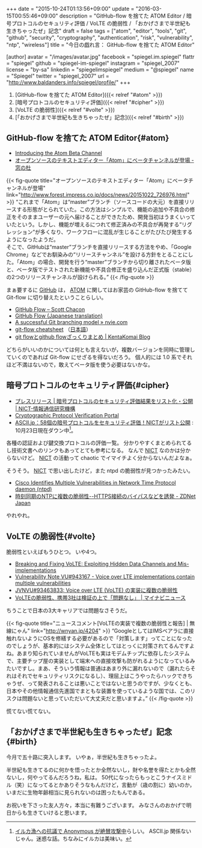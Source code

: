 +++
date = "2015-10-24T01:13:56+09:00"
update = "2016-03-15T00:55:46+09:00"
description = "GitHub-flow を捨てた ATOM Editor / 暗号プロトコルのセキュリティ評価 / VoLTE の脆弱性 / 「おかげさまで半世紀も生きちゃったぜ」記念"
draft = false
tags = ["atom", "editor", "tools", "git", "github", "security", "cryptography", "authentication", "risk", "vulnerability", "ntp", "wireless"]
title = "今日の戯れ言： GitHub-flow を捨てた ATOM Editor"

[author]
  avatar = "/images/avatar.jpg"
  facebook = "spiegel.im.spiegel"
  flattr = "spiegel"
  github = "spiegel-im-spiegel"
  instagram = "spiegel_2007"
  license = "by-sa"
  linkedin = "spiegelimspiegel"
  medium = "@spiegel"
  name = "Spiegel"
  twitter = "spiegel_2007"
  url = "http://www.baldanders.info/spiegel/profile/"
+++

1. [GitHub-flow を捨てた ATOM Editor]({{< relref "#atom" >}})
1. [暗号プロトコルのセキュリティ評価]({{< relref "#cipher" >}})
1. [VoLTE の脆弱性]({{< relref "#volte" >}})
1. [「おかげさまで半世紀も生きちゃったぜ」記念]({{< relref "#birth" >}})

## GitHub-flow を捨てた ATOM Editor{#atom}

- [Introducing the Atom Beta Channel](http://blog.atom.io/2015/10/21/introducing-the-atom-beta-channel.html)
- [オープンソースのテキストエディター「Atom」にベータチャンネルが登場 - 窓の杜](http://www.forest.impress.co.jp/docs/news/20151022_726976.html)

{{< fig-quote title="オープンソースのテキストエディター「Atom」にベータチャンネルが登場" link="http://www.forest.impress.co.jp/docs/news/20151022_726976.html" >}}
<q>これまで「Atom」は“master”ブランチ（ソースコードの大元）を直接リリースする形態がとられていた。この方法はシンプルで、機能の追加や不具合の修正をそのままユーザーの元へ届けることができたため、開発当初はうまくいっていたという。しかし、機能が増えるにつれて修正済みの不具合が再発する“リグレッション”が多くなり、ワークフローに混乱が生じることがたびたび発生するようになったようだ。<br>
そこで、GitHubは“master”ブランチを直接リリースする方法をやめ、「Google Chrome」などでお馴染みの“リリースチャンネル”を設ける方針をとることにした。「Atom」の場合、開発を行う“master”ブランチから切り離されたベータ版と、ベータ版でテストされた新機能や不具合修正を盛り込んだ正式版（stable）の2つのリリースチャンネルが設けられる。</q>
{{< /fig-quote >}}

まぁ要するに [GitHub] は， [ATOM] に関してはお家芸の GitHub-flow を捨てて Git-flow に切り替えたということらしい。

- [GitHub Flow – Scott Chacon](http://scottchacon.com/2011/08/31/github-flow.html)
- [GitHub Flow (Japanese translation)](https://gist.github.com/Gab-km/3705015)
- [A successful Git branching model » nvie.com](http://nvie.com/posts/a-successful-git-branching-model/)
- [git-flow cheatsheet](http://danielkummer.github.io/git-flow-cheatsheet/) （[日本語](http://danielkummer.github.io/git-flow-cheatsheet/index.ja_JP.html)）
- [git flowとgithub flowざっくりまとめ | KentaKomai Blog](http://komaken.me/blog/2013/09/09/git-flow%E3%81%A8github-flow%E3%81%96%E3%81%A3%E3%81%8F%E3%82%8A%E3%81%BE%E3%81%A8%E3%82%81/)

どちらがいいのかについては何とも言えないが，複数バージョンを同時に管理していくのであれば Git-flow にせざるを得ないだろう。
個人的には 1.0 系でそれほど不満はないので，敢えてベータ版を使う必要はないかな。

[ATOM]: https://atom.io/ "Atom"
[GitHub]: https://github.com/ "GitHub"

## 暗号プロトコルのセキュリティ評価{#cipher}

- [プレスリリース | 暗号プロトコルのセキュリティ評価結果をリスト化・公開 | NICT-情報通信研究機構](http://www.nict.go.jp/press/2015/10/20-2.html)
- [Cryptographic Protocol Verification Portal](http://crypto-protocol.nict.go.jp/)
- [ASCII.jp：58個の暗号プロトコルをセキュリティ評価！NICTがリスト公開](http://ascii.jp/elem/000/001/068/1068218/) : 10月23日現在ダウン中[^a]。

[^a]: [イルカ漁への抗議で Anonymous が絶賛攻撃中](http://japanese.engadget.com/2015/10/22/ascii-jp-ddos-anonymous-it-ascii-jp/)らしい。 ASCII.jp 関係ないじゃん。迷惑な話。ちなみにイルカは美味い。

各種の認証および鍵交換プロトコルの評価一覧。
分かりやすくまとめられてるし技術文書へのリンクもあってとても参考になる。
なんで [NICT] なのかは分からないけど。
[NICT] の活動って chaotic でイマイチよく分からないんだよなぁ。

そうそう。
[NICT] で思い出したけど，また ntpd の脆弱性が見つかったみたい。

- [Cisco Identifies Multiple Vulnerabilities in Network Time Protocol daemon (ntpd)](http://blogs.cisco.com/security/talos/2015-10-ntpd-vulnerabilities)
- [時刻同期のNTPに複数の脆弱性--HTTPS接続のバイパスなどを誘発 - ZDNet Japan](http://japan.zdnet.com/article/35072380/)

やれやれ。

[NICT]: http://www.nict.go.jp/ "NICT-情報通信研究機構"

## VoLTE の脆弱性{#volte}

脆弱性といえばもうひとつ。
いや4つ。

- [Breaking and Fixing VoLTE: Exploiting Hidden Data Channels and Mis-implementations](http://dl.acm.org/citation.cfm?id=2813718)
- [Vulnerability Note VU#943167 - Voice over LTE implementations contain multiple vulnerabilities](https://www.kb.cert.org/vuls/id/943167)
- [JVNVU#93463833: Voice over LTE (VoLTE) の実装に複数の脆弱性](https://jvn.jp/vu/JVNVU93463833/index.html)
- [VoLTEの脆弱性、携帯3社は検証の上で「問題なし」 | マイナビニュース](http://news.mynavi.jp/news/2015/10/23/085/)

ちうことで日本の3大キャリアでは問題なさそうだ。

{{< fig-quote title="ニュースコメント[VoLTEの実装で複数の脆弱性と報告] | 無線にゃん" link="http://wnyan.jp/4204" >}}
<q>GoogleとしてはIMSベアラに直接触れないようにOSを修繕する必要があるので「対策します」ってことになったのでしょうが、基本的にはシステム全体としてはとっくに対策されてるんですよね。あまり知られていませんがVoLTEも実はモデムチップに依存したシステムで、主要チップ屋の実装として端末への直接攻撃も防がれるようになっているみたいですし。まあ、そういう情報は普通はあまり外に漏れないので（漏れたらそれはそれでセキュリティリスクになるし）、理屈上はこうやったらハックできちゃうぜ、って発表されることは悪いことではないと思うのですが、少なくとも、日本やその他情報通信先進国でまともな装置を使っているような国では、このリスクは問題ないと思っていただいて大丈夫だと思いますよ。</q>
{{< /fig-quote >}}

慌てない慌てない。

## 「おかげさまで半世紀も生きちゃったぜ」記念{#birth}

今月で五十路に突入します。
いやぁ，半世紀も生きちゃったよ。

半世紀も生きてるのに何かを悟ったとか全然ないし，財や名誉を得たとかも全然ないし，何やってるんだろうね，私は。
50代になったらもっとこうナイスミドル（笑）になってるとかありそうなもんだけど，言動が（歳の割に）幼いのか，いまだに生物年齢相当に見られないのは困ったもんである。

お祝いを下さった友人方々，本当に有難うございます。
みなさんのおかげで明日からも生きていけると思います。

